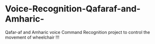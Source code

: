 # Voice-Recognition-Qafaraf-and-Amharic-
Qafar-af and Amharic voice Command Recognition project to control the movement of wheelchair !!!
